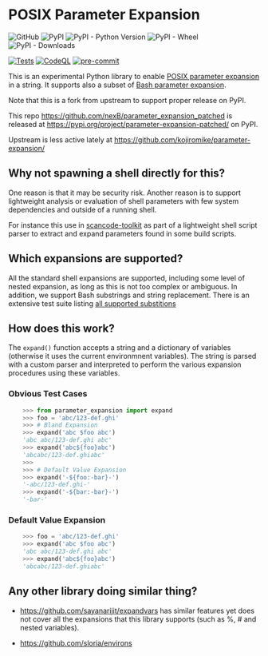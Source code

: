 # POSIX Parameter Expansion

![GitHub](https://img.shields.io/github/license/kojiromike/parameter-expansion)
![PyPI](https://img.shields.io/pypi/v/parameter-expansion)
![PyPI - Python Version](https://img.shields.io/pypi/pyversions/parameter-expansion)
![PyPI - Wheel](https://img.shields.io/pypi/wheel/parameter-expansion)
![PyPI - Downloads](https://img.shields.io/pypi/dm/parameter-expansion)

[![Tests](https://github.com/kojiromike/parameter-expansion/actions/workflows/test.yml/badge.svg)](https://github.com/kojiromike/parameter-expansion/actions/workflows/test.yml)
[![CodeQL](https://github.com/kojiromike/parameter-expansion/actions/workflows/codeql-analysis.yml/badge.svg)](https://github.com/kojiromike/parameter-expansion/actions/workflows/codeql-analysis.yml)
[![pre-commit](https://img.shields.io/badge/pre--commit-enabled-brightgreen?logo=pre-commit&logoColor=white)](https://github.com/pre-commit/pre-commit)


This is an experimental Python library to enable
[POSIX parameter expansion][1] in a string.
It supports also a subset of [Bash parameter expansion][2].


Note that this is a fork from upstream to support proper release on PyPI.

This repo https://github.com/nexB/parameter_expansion_patched is released at
https://pypi.org/project/parameter-expansion-patched/ on PyPI.

Upstream is less active lately at https://github.com/kojiromike/parameter-expansion/


## Why not spawning a shell directly for this?
One reason is that it may be security risk. Another reason is to
support lightweight analysis or evaluation of shell parameters with
few system dependencies and outside of a running shell.

For instance this use in [scancode-toolkit][3] as part of a lightweight
shell script parser to extract and expand parameters found in some
build scripts.

## Which expansions are supported?
All the standard shell expansions are supported, including some level
of nested expansion, as long as this is not too complex or ambiguous.
In addition, we support Bash substrings and string replacement.
There is an extensive test suite listing [all supported substitions][4]


## How does this work?
The `expand()` function accepts a string and a dictionary of variables
(otherwise it uses the current environmnent variables). The string is
parsed with a custom parser and interpreted to perform the various
expansion procedures using these variables.

### Obvious Test Cases

```python
    >>> from parameter_expansion import expand
    >>> foo = 'abc/123-def.ghi'
    >>> # Bland Expansion
    >>> expand('abc $foo abc')
    'abc abc/123-def.ghi abc'
    >>> expand('abc${foo}abc')
    'abcabc/123-def.ghiabc'
    >>>
    >>> # Default Value Expansion
    >>> expand('-${foo:-bar}-')
    '-abc/123-def.ghi-'
    >>> expand('-${bar:-bar}-')
    '-bar-'
```

### Default Value Expansion

```python
    >>> foo = 'abc/123-def.ghi'
    >>> expand('abc $foo abc')
    'abc abc/123-def.ghi abc'
    >>> expand('abc${foo}abc')
    'abcabc/123-def.ghiabc'
```




## Any other library doing similar thing?

-  https://github.com/sayanarijit/expandvars has similar features yet does not cover all the expansions that this library supports (such as %, # and nested variables).

-  https://github.com/sloria/environs





[1]: https://pubs.opengroup.org/onlinepubs/009695399/utilities/xcu_chap02.html#tag_02_06_02
[2]: https://www.gnu.org/software/bash/manual/html_node/Shell-Parameter-Expansion.html
[3]: https://github.com/nexB/scancode-toolkit/blob/develop/src/packagedcode/bashparse.py
[4]: https://github.com/kojiromike/parameter-expansion/blob/main/parameter_expansion/tests/test_pe.py
